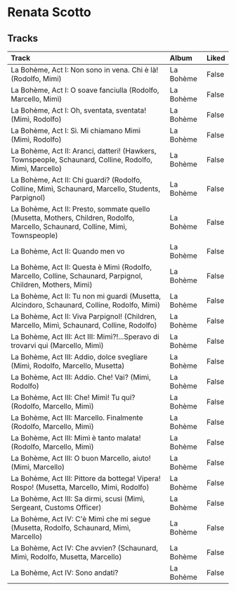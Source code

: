 # Renata Scotto

## Tracks

| Track                                                                                                                            | Album     | Liked   |
|:---------------------------------------------------------------------------------------------------------------------------------|:----------|:--------|
| La Bohème, Act I: Non sono in vena. Chi è là! (Rodolfo, Mimi)                                                                    | La Bohème | False   |
| La Bohème, Act I: O soave fanciulla (Rodolfo, Marcello, Mimì)                                                                    | La Bohème | False   |
| La Bohème, Act I: Oh, sventata, sventata! (Mimì, Rodolfo)                                                                        | La Bohème | False   |
| La Bohème, Act I: Sì. Mi chiamano Mimì (Mimì, Rodolfo)                                                                           | La Bohème | False   |
| La Bohème, Act II: Aranci, datteri! (Hawkers, Townspeople, Schaunard, Colline, Rodolfo, Mimì, Marcello)                          | La Bohème | False   |
| La Bohème, Act II: Chi guardi? (Rodolfo, Colline, Mimì, Schaunard, Marcello, Students, Parpignol)                                | La Bohème | False   |
| La Bohème, Act II: Presto, sommate quello (Musetta, Mothers, Children, Rodolfo, Marcello, Schaunard, Colline, Mimì, Townspeople) | La Bohème | False   |
| La Bohème, Act II: Quando men vo                                                                                                 | La Bohème | False   |
| La Bohème, Act II: Questa è Mimì (Rodolfo, Marcello, Colline, Schaunard, Parpignol, Children, Mothers, Mimì)                     | La Bohème | False   |
| La Bohème, Act II: Tu non mi guardi (Musetta, Alcindoro, Schaunard, Colline, Rodolfo, Mimì)                                      | La Bohème | False   |
| La Bohème, Act II: Viva Parpignol! (Children, Marcello, Mimì, Schaunard, Colline, Rodolfo)                                       | La Bohème | False   |
| La Bohème, Act III: Act III: Mimì?!...Speravo di trovarvi qui (Marcello, Mimì)                                                   | La Bohème | False   |
| La Bohème, Act III: Addio, dolce svegliare (Mimì, Rodolfo, Marcello, Musetta)                                                    | La Bohème | False   |
| La Bohème, Act III: Addio. Che! Vai? (Mimì, Rodolfo)                                                                             | La Bohème | False   |
| La Bohème, Act III: Che! Mimì! Tu qui? (Rodolfo, Marcello, Mimì)                                                                 | La Bohème | False   |
| La Bohème, Act III: Marcello. Finalmente (Rodolfo, Marcello, Mimì)                                                               | La Bohème | False   |
| La Bohème, Act III: Mimì è tanto malata! (Rodolfo, Marcello, Mimì)                                                               | La Bohème | False   |
| La Bohème, Act III: O buon Marcello, aiuto! (Mimì, Marcello)                                                                     | La Bohème | False   |
| La Bohème, Act III: Pittore da bottega! Vipera! Rospo! (Musetta, Marcello, Mimì, Rodolfo)                                        | La Bohème | False   |
| La Bohème, Act III: Sa dirmi, scusi (Mimì, Sergeant, Customs Officer)                                                            | La Bohème | False   |
| La Bohème, Act IV: C'è Mimì che mi segue (Musetta, Rodolfo, Schaunard, Mimì, Marcello)                                           | La Bohème | False   |
| La Bohème, Act IV: Che avvien? (Schaunard, Mimì, Rodolfo, Musetta, Marcello)                                                     | La Bohème | False   |
| La Bohème, Act IV: Sono andati?                                                                                                  | La Bohème | False   |
